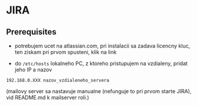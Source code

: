 # JIRA
## Prerequisites
- potrebujem ucet na atlassian.com, pri instalacii sa zadava licencny kluc, ten ziskam pri prvom spusteni, klik na link

- do `/etc/hosts` lokalneho PC, z ktoreho pristupujem na vzdialeny, pridat jeho IP a nazov

`192.168.0.XXX nazov_vzdialeneho_servera`

(mailovy server sa nastavuje manualne (nefunguje to pri prvom starte JIRA), vid README.md k mailserver roli.)

